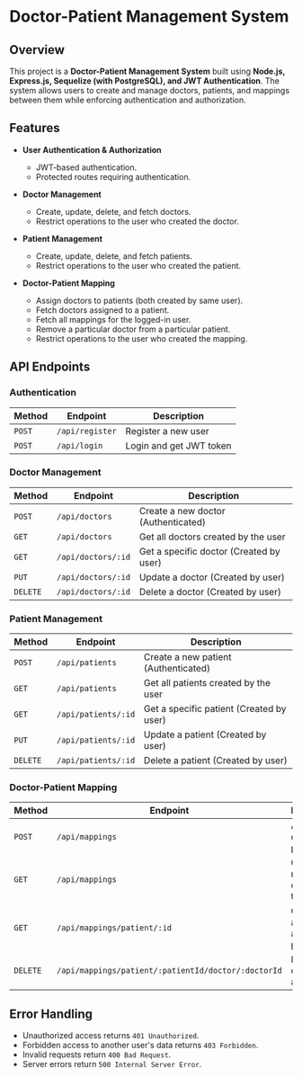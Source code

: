 # Doctor-Patient Management System

## Overview

This project is a **Doctor-Patient Management System** built using **Node.js, Express.js, Sequelize (with PostgreSQL), and JWT Authentication**. The system allows users to create and manage doctors, patients, and mappings between them while enforcing authentication and authorization.

## Features

- **User Authentication & Authorization**

  - JWT-based authentication.
  - Protected routes requiring authentication.

- **Doctor Management**

  - Create, update, delete, and fetch doctors.
  - Restrict operations to the user who created the doctor.

- **Patient Management**

  - Create, update, delete, and fetch patients.
  - Restrict operations to the user who created the patient.

- **Doctor-Patient Mapping**

  - Assign doctors to patients (both created by same user).
  - Fetch doctors assigned to a patient.
  - Fetch all mappings for the logged-in user.
  - Remove a particular doctor from a particular patient.
  - Restrict operations to the user who created the mapping.

## API Endpoints

### **Authentication**

| Method | Endpoint             | Description             |
| ------ | -------------------- | ----------------------- |
| `POST` | `/api/register`      | Register a new user     |
| `POST` | `/api/login`         | Login and get JWT token |

### **Doctor Management**

| Method   | Endpoint           | Description                             |
| -------- | ------------------ | --------------------------------------- |
| `POST`   | `/api/doctors`     | Create a new doctor (Authenticated)     |
| `GET`    | `/api/doctors`     | Get all doctors created by the user     |
| `GET`    | `/api/doctors/:id` | Get a specific doctor (Created by user) |
| `PUT`    | `/api/doctors/:id` | Update a doctor (Created by user)       |
| `DELETE` | `/api/doctors/:id` | Delete a doctor (Created by user)       |

### **Patient Management**

| Method   | Endpoint            | Description                              |
| -------- | ------------------- | ---------------------------------------- |
| `POST`   | `/api/patients`     | Create a new patient (Authenticated)     |
| `GET`    | `/api/patients`     | Get all patients created by the user     |
| `GET`    | `/api/patients/:id` | Get a specific patient (Created by user) |
| `PUT`    | `/api/patients/:id` | Update a patient (Created by user)       |
| `DELETE` | `/api/patients/:id` | Delete a patient (Created by user)       |

### **Doctor-Patient Mapping**

| Method   | Endpoint                                            | Description                                |
| -------- | --------------------------------------------------- | ------------------------------------------ |
| `POST`   | `/api/mappings`                                     | Assign a doctor to a patient               |
| `GET`    | `/api/mappings`                                     | Get all mappings created by the user       |
| `GET`    | `/api/mappings/patient/:id`                         | Get doctors assigned to a specific patient |
| `DELETE` | `/api/mappings/patient/:patientId/doctor/:doctorId` | Remove a doctor from a patient             |

## Error Handling

- Unauthorized access returns `401 Unauthorized`.
- Forbidden access to another user's data returns `403 Forbidden`.
- Invalid requests return `400 Bad Request`.
- Server errors return `500 Internal Server Error`.

##

